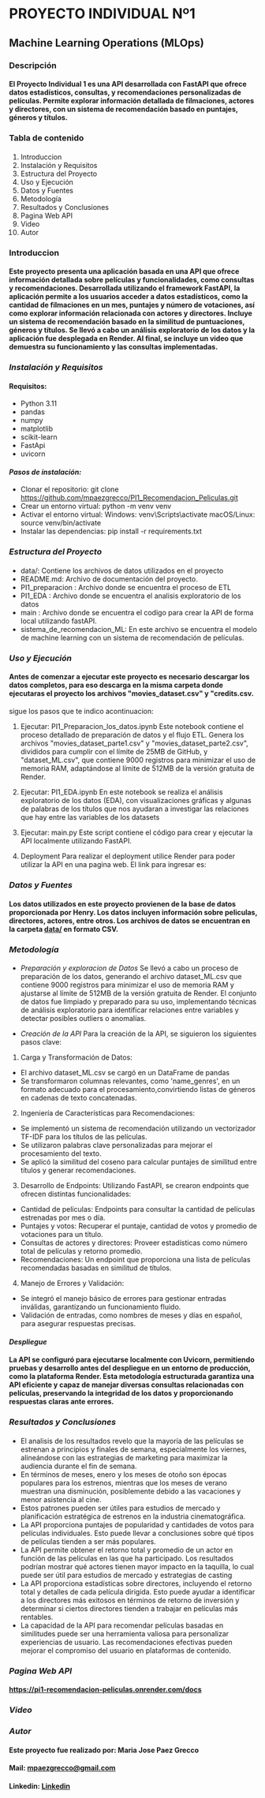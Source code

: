 # **PROYECTO INDIVIDUAL Nº1**

## Machine Learning Operations (MLOps)
### **Descripción**
#### El Proyecto Individual 1 es una API desarrollada con FastAPI que ofrece datos estadísticos, consultas, y recomendaciones personalizadas de películas. Permite explorar información detallada de filmaciones, actores y directores, con un sistema de recomendación basado en puntajes, géneros y títulos.

### **Tabla de contenido**
#### 
1. Introduccion 
2. Instalación y Requisitos
3. Estructura del Proyecto
4. Uso y Ejecución
5. Datos y Fuentes
6. Metodología
7. Resultados y Conclusiones
8. Pagina Web API
9. Video 
10. Autor 

### **Introduccion**
#### Este proyecto presenta una aplicación basada en una API que ofrece información detallada sobre películas y funcionalidades, como consultas y recomendaciones. Desarrollada utilizando el framework FastAPI, la aplicación permite a los usuarios acceder a datos estadísticos, como la cantidad de filmaciones en un mes, puntajes y número de votaciones, así como explorar información relacionada con actores y directores. Incluye un sistema de recomendación basado en la similitud de puntuaciones, géneros y títulos. Se llevó a cabo un análisis exploratorio de los datos y la aplicación fue desplegada en Render. Al final, se incluye un video que demuestra su funcionamiento y las consultas implementadas.

### *Instalación y Requisitos*
#### Requisitos:
- Python 3.11 
- pandas
- numpy
- matplotlib
- scikit-learn
- FastApi
- uvicorn 

#### *Pasos de instalación:*

- Clonar el repositorio: git clone https://github.com/mpaezgrecco/PI1_Recomendacion_Peliculas.git
- Crear un entorno virtual: python -m venv venv
- Activar el entorno virtual:
Windows: venv\Scripts\activate
macOS/Linux: source venv/bin/activate
- Instalar las dependencias: pip install -r requirements.txt

### *Estructura del Proyecto*
####
- data/: Contiene los archivos de datos utilizados en el proyecto 
- README.md: Archivo de documentación del proyecto.
- PI1_preparacion : Archivo donde se encuentra el proceso de ETL 
- PI1_EDA : Archivo donde se encuentra el analisis exploratorio de los datos
- main : Archivo donde se encuentra el codigo para crear la API de forma local utilizando fastAPI.
- sistema_de_recomendacion_ML: En este archivo se encuentra el modelo de machine learning con un sistema de recomendación de películas.

### *Uso y Ejecución*
#### Antes de comenzar a ejecutar este proyecto es necesario descargar los datos completos, para eso descarga en la misma carpeta donde ejecutaras el proyecto los archivos "movies_dataset.csv" y "credits.csv. 
sigue los pasos que te indico acontinuacion: 
1. Ejecutar: PI1_Preparacion_los_datos.ipynb
Este notebook contiene el proceso detallado de preparación de datos y el flujo ETL. Genera los archivos "movies_dataset_parte1.csv" y "movies_dataset_parte2.csv", divididos para cumplir con el límite de 25MB de GitHub, y "dataset_ML.csv", que contiene 9000 registros para minimizar el uso de memoria RAM, adaptándose al límite de 512MB de la versión gratuita de Render.

2. Ejecutar: PI1_EDA.ipynb
En este notebook se realiza el análisis exploratorio de los datos (EDA), con visualizaciones gráficas y algunas de palabras de los títulos que nos ayudaran a investigar las relaciones que hay entre las variables de los datasets

3. Ejecutar: main.py
Este script contiene el código para crear y ejecutar la API localmente utilizando FastAPI.

4. Deployment
Para realizar el deployment utilice Render para poder utilizar la API en una pagina web. El link para ingresar es:

### *Datos y Fuentes*

#### Los datos utilizados en este proyecto provienen de la base de datos proporcionada por Henry. Los datos incluyen información sobre peliculas, directores, actores, entre otros. Los archivos de datos se encuentran en la carpeta [data/](https://drive.google.com/drive/folders/1X_LdCoGTHJDbD28_dJTxaD4fVuQC9Wt5) en formato CSV.

### *Metodología*

####
- *Preparación y exploracion de Datos* 
Se llevó a cabo un proceso de preparación de los datos, generando el archivo dataset_ML.csv que contiene 9000 registros para minimizar el uso de memoria RAM y ajustarse al límite de 512MB de la versión gratuita de Render. El conjunto de datos fue limpiado y preparado para su uso, implementando técnicas de análisis exploratorio para identificar relaciones entre variables y detectar posibles outliers o anomalías.

- *Creación de la API*
Para la creación de la API, se siguieron los siguientes pasos clave:
 1. Carga y Transformación de Datos:
 - El archivo dataset_ML.csv se cargó en un DataFrame de pandas
 - Se transformaron columnas relevantes, como 'name_genres', en un formato adecuado para el procesamiento,convirtiendo listas de géneros en cadenas de texto concatenadas.

 2. Ingeniería de Características para Recomendaciones:
 - Se implementó un sistema de recomendación utilizando un vectorizador TF-IDF para los títulos de las películas.
 - Se utilizaron palabras clave personalizadas para mejorar el procesamiento del texto.
 - Se aplicó la similitud del coseno para calcular puntajes de similitud entre títulos y generar recomendaciones.

 3. Desarrollo de Endpoints:
 Utilizando FastAPI, se crearon endpoints que ofrecen distintas funcionalidades:
 - Cantidad de películas: Endpoints para consultar la cantidad de películas estrenadas por mes o día.
 - Puntajes y votos: Recuperar el puntaje, cantidad de votos y promedio de votaciones para un título.
 - Consultas de actores y directores: Proveer estadísticas como número total de películas y retorno promedio.
 - Recomendaciones: Un endpoint que proporciona una lista de películas recomendadas basadas en similitud de títulos.

 4. Manejo de Errores y Validación:
 - Se integró el manejo básico de errores para gestionar entradas inválidas, garantizando un funcionamiento fluido.
 - Validación de entradas, como nombres de meses y días en español, para asegurar respuestas precisas.

#### *Despliegue*
#### La API se configuró para ejecutarse localmente con Uvicorn, permitiendo pruebas y desarrollo antes del despliegue en un entorno de producción, como la plataforma Render. Esta metodología estructurada garantiza una API eficiente y capaz de manejar diversas consultas relacionadas con películas, preservando la integridad de los datos y proporcionando respuestas claras ante errores.

### *Resultados y Conclusiones* 

#### 
- El analisis de los resultados revelo que la mayoría de las películas se estrenan a principios y finales de semana, especialmente los viernes, alineándose con las estrategias de marketing para maximizar la audiencia durante el fin de semana.
- En términos de meses, enero y los meses de otoño son épocas populares para los estrenos, mientras que los meses de verano muestran una disminución, posiblemente debido a las vacaciones y menor asistencia al cine.
- Estos patrones pueden ser útiles para estudios de mercado y planificación estratégica de estrenos en la industria cinematográfica.
- La API proporciona puntajes de popularidad y cantidades de votos para películas individuales. Esto puede llevar a conclusiones sobre qué tipos de películas tienden a ser más populares.
- La API permite obtener el retorno total y promedio de un actor en función de las películas en las que ha participado. Los resultados podrían mostrar qué actores tienen mayor impacto en la taquilla, lo cual puede ser útil para estudios de mercado y estrategias de casting
- La API proporciona estadísticas sobre directores, incluyendo el retorno total y detalles de cada película dirigida. Esto puede ayudar a identificar a los directores más exitosos en términos de retorno de inversión y determinar si ciertos directores tienden a trabajar en películas más rentables.
-  La capacidad de la API para recomendar películas basadas en similitudes puede ser una herramienta valiosa para personalizar experiencias de usuario. Las recomendaciones efectivas pueden mejorar el compromiso del usuario en plataformas de contenido.

### *Pagina Web API*

#### https://pi1-recomendacion-peliculas.onrender.com/docs

### *Video*

####

### *Autor*

#### Este proyecto fue realizado por: Maria Jose Paez Grecco 
#### Mail: mpaezgrecco@gmail.com
#### Linkedin: [Linkedin](https://www.linkedin.com/in/maria-jose-paez-grecco-78a155192/)